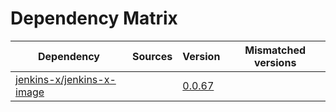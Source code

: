 # Dependency Matrix

Dependency | Sources | Version | Mismatched versions
---------- | ------- | ------- | -------------------
[jenkins-x/jenkins-x-image](https://github.com/jenkins-x/jenkins-x-image) |  | [0.0.67](https://github.com/jenkins-x/jenkins-x-image/releases/tag/0.0.67) | 
